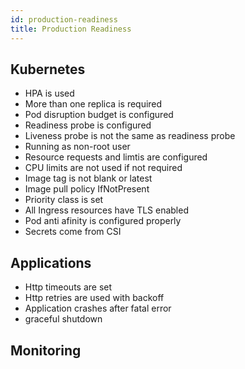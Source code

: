 ```yaml
---
id: production-readiness
title: Production Readiness
---
```


## Kubernetes

* HPA is used
* More than one replica is required
* Pod disruption budget is configured
* Readiness probe is configured
* Liveness probe is not the same as readiness probe
* Running as non-root user
* Resource requests and limtis are configured
* CPU limits are not used if not required
* Image tag is not blank or latest
* Image pull policy IfNotPresent
* Priority class is set
* All Ingress resources have TLS enabled
* Pod anti afinity is configured properly
* Secrets come from CSI


## Applications

* Http timeouts are set
* Http retries are used with backoff
* Application crashes after fatal error
* graceful shutdown

## Monitoring

